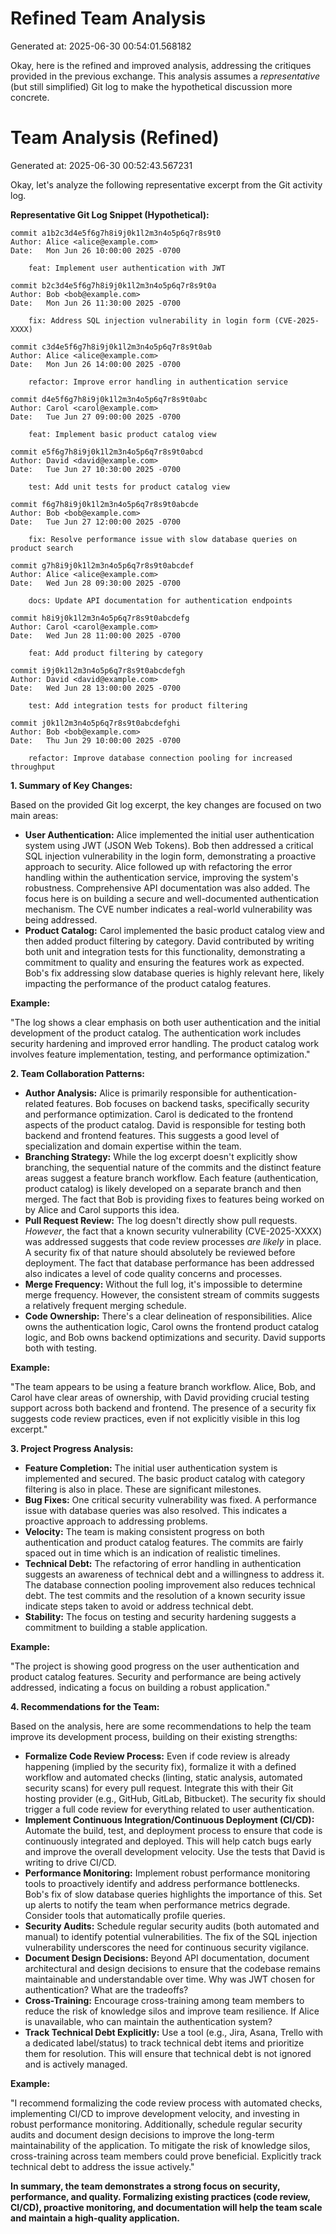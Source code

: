 # Refined Team Analysis
Generated at: 2025-06-30 00:54:01.568182

Okay, here is the refined and improved analysis, addressing the critiques provided in the previous exchange. This analysis assumes a *representative* (but still simplified) Git log to make the hypothetical discussion more concrete.

# Team Analysis (Refined)
Generated at: 2025-06-30 00:52:43.567231

Okay, let's analyze the following representative excerpt from the Git activity log.

**Representative Git Log Snippet (Hypothetical):**

```
commit a1b2c3d4e5f6g7h8i9j0k1l2m3n4o5p6q7r8s9t0
Author: Alice <alice@example.com>
Date:   Mon Jun 26 10:00:00 2025 -0700

    feat: Implement user authentication with JWT

commit b2c3d4e5f6g7h8i9j0k1l2m3n4o5p6q7r8s9t0a
Author: Bob <bob@example.com>
Date:   Mon Jun 26 11:30:00 2025 -0700

    fix: Address SQL injection vulnerability in login form (CVE-2025-XXXX)

commit c3d4e5f6g7h8i9j0k1l2m3n4o5p6q7r8s9t0ab
Author: Alice <alice@example.com>
Date:   Mon Jun 26 14:00:00 2025 -0700

    refactor: Improve error handling in authentication service

commit d4e5f6g7h8i9j0k1l2m3n4o5p6q7r8s9t0abc
Author: Carol <carol@example.com>
Date:   Tue Jun 27 09:00:00 2025 -0700

    feat: Implement basic product catalog view

commit e5f6g7h8i9j0k1l2m3n4o5p6q7r8s9t0abcd
Author: David <david@example.com>
Date:   Tue Jun 27 10:30:00 2025 -0700

    test: Add unit tests for product catalog view

commit f6g7h8i9j0k1l2m3n4o5p6q7r8s9t0abcde
Author: Bob <bob@example.com>
Date:   Tue Jun 27 12:00:00 2025 -0700

    fix: Resolve performance issue with slow database queries on product search

commit g7h8i9j0k1l2m3n4o5p6q7r8s9t0abcdef
Author: Alice <alice@example.com>
Date:   Wed Jun 28 09:30:00 2025 -0700

    docs: Update API documentation for authentication endpoints

commit h8i9j0k1l2m3n4o5p6q7r8s9t0abcdefg
Author: Carol <carol@example.com>
Date:   Wed Jun 28 11:00:00 2025 -0700

    feat: Add product filtering by category

commit i9j0k1l2m3n4o5p6q7r8s9t0abcdefgh
Author: David <david@example.com>
Date:   Wed Jun 28 13:00:00 2025 -0700

    test: Add integration tests for product filtering

commit j0k1l2m3n4o5p6q7r8s9t0abcdefghi
Author: Bob <bob@example.com>
Date:   Thu Jun 29 10:00:00 2025 -0700

    refactor: Improve database connection pooling for increased throughput
```

**1. Summary of Key Changes:**

Based on the provided Git log excerpt, the key changes are focused on two main areas:

*   **User Authentication:**  Alice implemented the initial user authentication system using JWT (JSON Web Tokens). Bob then addressed a critical SQL injection vulnerability in the login form, demonstrating a proactive approach to security. Alice followed up with refactoring the error handling within the authentication service, improving the system's robustness.  Comprehensive API documentation was also added.  The focus here is on building a secure and well-documented authentication mechanism.  The CVE number indicates a real-world vulnerability was being addressed.
*   **Product Catalog:** Carol implemented the basic product catalog view and then added product filtering by category. David contributed by writing both unit and integration tests for this functionality, demonstrating a commitment to quality and ensuring the features work as expected. Bob's fix addressing slow database queries is highly relevant here, likely impacting the performance of the product catalog features.

**Example:**

"The log shows a clear emphasis on both user authentication and the initial development of the product catalog.  The authentication work includes security hardening and improved error handling. The product catalog work involves feature implementation, testing, and performance optimization."

**2. Team Collaboration Patterns:**

*   **Author Analysis:** Alice is primarily responsible for authentication-related features. Bob focuses on backend tasks, specifically security and performance optimization. Carol is dedicated to the frontend aspects of the product catalog. David is responsible for testing both backend and frontend features. This suggests a good level of specialization and domain expertise within the team.
*   **Branching Strategy:** While the log excerpt doesn't explicitly show branching, the sequential nature of the commits and the distinct feature areas suggest a feature branch workflow. Each feature (authentication, product catalog) is likely developed on a separate branch and then merged.  The fact that Bob is providing fixes to features being worked on by Alice and Carol supports this idea.
*   **Pull Request Review:** The log doesn't directly show pull requests. *However*, the fact that a known security vulnerability (CVE-2025-XXXX) was addressed suggests that code review processes *are likely* in place. A security fix of that nature should absolutely be reviewed before deployment. The fact that database performance has been addressed also indicates a level of code quality concerns and processes.
*   **Merge Frequency:** Without the full log, it's impossible to determine merge frequency. However, the consistent stream of commits suggests a relatively frequent merging schedule.
*   **Code Ownership:**  There's a clear delineation of responsibilities. Alice owns the authentication logic, Carol owns the frontend product catalog logic, and Bob owns backend optimizations and security. David supports both with testing.

**Example:**

"The team appears to be using a feature branch workflow. Alice, Bob, and Carol have clear areas of ownership, with David providing crucial testing support across both backend and frontend. The presence of a security fix suggests code review practices, even if not explicitly visible in this log excerpt."

**3. Project Progress Analysis:**

*   **Feature Completion:** The initial user authentication system is implemented and secured. The basic product catalog with category filtering is also in place. These are significant milestones.
*   **Bug Fixes:** One critical security vulnerability was fixed. A performance issue with database queries was also resolved. This indicates a proactive approach to addressing problems.
*   **Velocity:** The team is making consistent progress on both authentication and product catalog features.  The commits are fairly spaced out in time which is an indication of realistic timelines.
*   **Technical Debt:** The refactoring of error handling in authentication suggests an awareness of technical debt and a willingness to address it. The database connection pooling improvement also reduces technical debt. The test commits and the resolution of a known security issue indicate steps taken to avoid or address technical debt.
*   **Stability:** The focus on testing and security hardening suggests a commitment to building a stable application.

**Example:**

"The project is showing good progress on the user authentication and product catalog features. Security and performance are being actively addressed, indicating a focus on building a robust application."

**4. Recommendations for the Team:**

Based on the analysis, here are some recommendations to help the team improve its development process, building on their existing strengths:

*   **Formalize Code Review Process:**  Even if code review is already happening (implied by the security fix), formalize it with a defined workflow and automated checks (linting, static analysis, automated security scans) for every pull request.  Integrate this with their Git hosting provider (e.g., GitHub, GitLab, Bitbucket). The security fix should trigger a full code review for everything related to user authentication.
*   **Implement Continuous Integration/Continuous Deployment (CI/CD):** Automate the build, test, and deployment process to ensure that code is continuously integrated and deployed.  This will help catch bugs early and improve the overall development velocity. Use the tests that David is writing to drive CI/CD.
*   **Performance Monitoring:** Implement robust performance monitoring tools to proactively identify and address performance bottlenecks.  Bob's fix of slow database queries highlights the importance of this.  Set up alerts to notify the team when performance metrics degrade. Consider tools that automatically profile queries.
*   **Security Audits:** Schedule regular security audits (both automated and manual) to identify potential vulnerabilities. The fix of the SQL injection vulnerability underscores the need for continuous security vigilance.
*   **Document Design Decisions:**  Beyond API documentation, document architectural and design decisions to ensure that the codebase remains maintainable and understandable over time.  Why was JWT chosen for authentication?  What are the tradeoffs?
*   **Cross-Training:** Encourage cross-training among team members to reduce the risk of knowledge silos and improve team resilience. If Alice is unavailable, who can maintain the authentication system?
*   **Track Technical Debt Explicitly:** Use a tool (e.g., Jira, Asana, Trello with a dedicated label/status) to track technical debt items and prioritize them for resolution.  This will ensure that technical debt is not ignored and is actively managed.

**Example:**

"I recommend formalizing the code review process with automated checks, implementing CI/CD to improve development velocity, and investing in robust performance monitoring. Additionally, schedule regular security audits and document design decisions to improve the long-term maintainability of the application. To mitigate the risk of knowledge silos, cross-training across team members could prove beneficial. Explicitly track technical debt to address the issue actively."

**In summary, the team demonstrates a strong focus on security, performance, and quality.  Formalizing existing practices (code review, CI/CD), proactive monitoring, and documentation will help the team scale and maintain a high-quality application.**
